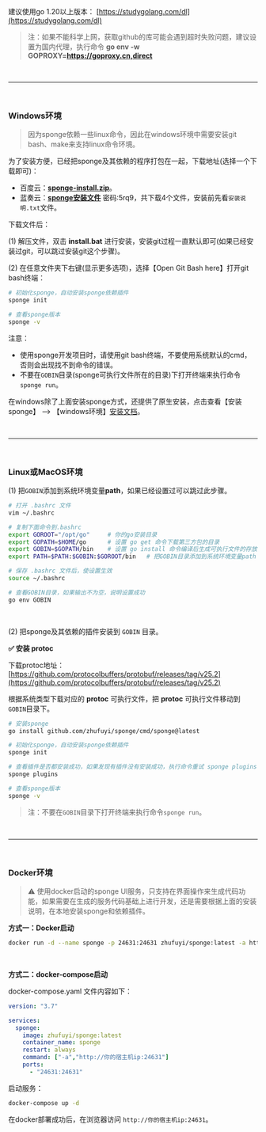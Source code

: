 
建议使用go 1.20以上版本： [https://studygolang.com/dl](https://studygolang.com/dl)

> 注：如果不能科学上网，获取github的库可能会遇到超时失败问题，建议设置为国内代理，执行命令 **go env -w GOPROXY=https://goproxy.cn,direct**

<br>

---

<br>

### Windows环境

> 因为sponge依赖一些linux命令，因此在windows环境中需要安装git bash、make来支持linux命令环境。

为了安装方便，已经把sponge及其依赖的程序打包在一起，下载地址(选择一个下载即可)：

- 百度云：[**sponge-install.zip**](https://pan.baidu.com/s/1fiTiMROkiIIzAdj2bk93CA?pwd=prys)。
- 蓝奏云：[**sponge安装文件**](https://wwm.lanzoue.com/b049fldpi) 密码:5rq9，共下载4个文件，安装前先看`安装说明.txt`文件。

下载文件后：

(1) 解压文件，双击 **install.bat** 进行安装，安装git过程一直默认即可(如果已经安装过git，可以跳过安装git这个步骤)。

(2) 在任意文件夹下右键(显示更多选项)，选择【Open Git Bash here】打开git bash终端：

```bash
# 初始化sponge，自动安装sponge依赖插件
sponge init

# 查看sponge版本
sponge -v
```

注意：

- 使用sponge开发项目时，请使用git bash终端，不要使用系统默认的cmd，否则会出现找不到命令的错误。
- 不要在`GOBIN`目录(sponge可执行文件所在的目录)下打开终端来执行命令`sponge run`。

在windows除了上面安装sponge方式，还提供了原生安装，点击查看【安装 sponge】 --> 【windows环境】[安装文档](https://go-sponge.com/zh-cn/quick-start?id=%e5%ae%89%e8%a3%85-sponge)。

<br>

---

<br>

### Linux或MacOS环境

(1) 把`GOBIN`添加到系统环境变量**path**，如果已经设置过可以跳过此步骤。

```bash
# 打开 .bashrc 文件
vim ~/.bashrc

# 复制下面命令到.bashrc
export GOROOT="/opt/go"     # 你的go安装目录
export GOPATH=$HOME/go      # 设置 go get 命令下载第三方包的目录
export GOBIN=$GOPATH/bin    # 设置 go install 命令编译后生成可执行文件的存放目录
export PATH=$PATH:$GOBIN:$GOROOT/bin   # 把GOBIN目录添加到系统环境变量path

# 保存 .bashrc 文件后，使设置生效
source ~/.bashrc

# 查看GOBIN目录，如果输出不为空，说明设置成功
go env GOBIN
```

<br>

(2) 把sponge及其依赖的插件安装到 `GOBIN` 目录。

**✅ 安装 protoc**

下载protoc地址： [https://github.com/protocolbuffers/protobuf/releases/tag/v25.2](https://github.com/protocolbuffers/protobuf/releases/tag/v25.2)

根据系统类型下载对应的 **protoc** 可执行文件，把 **protoc** 可执行文件移动到`GOBIN`目录下。

```bash
# 安装sponge
go install github.com/zhufuyi/sponge/cmd/sponge@latest

# 初始化sponge，自动安装sponge依赖插件
sponge init

# 查看插件是否都安装成功，如果发现有插件没有安装成功，执行命令重试 sponge plugins --install
sponge plugins

# 查看sponge版本
sponge -v
```

> 注：不要在`GOBIN`目录下打开终端来执行命令`sponge run`。

<br>

---

<br>

### Docker环境

> ⚠ 使用docker启动的sponge UI服务，只支持在界面操作来生成代码功能，如果需要在生成的服务代码基础上进行开发，还是需要根据上面的安装说明，在本地安装sponge和依赖插件。

**方式一：Docker启动**

```bash
docker run -d --name sponge -p 24631:24631 zhufuyi/sponge:latest -a http://你的宿主机ip:24631
```

<br>

**方式二：docker-compose启动**

docker-compose.yaml 文件内容如下：

```yaml
version: "3.7"

services:
  sponge:
    image: zhufuyi/sponge:latest
    container_name: sponge
    restart: always
    command: ["-a","http://你的宿主机ip:24631"]
    ports:
      - "24631:24631"
```

启动服务：

```bash
docker-compose up -d
```

在docker部署成功后，在浏览器访问 `http://你的宿主机ip:24631`。
